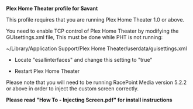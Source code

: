 **Plex Home Theater profile for Savant**

This profile requires that you are running Plex Home Theater 1.0 or above.

You need to enable TCP control of Plex Home Theater by modifying the GUIsettings.xml file, This must be done while PHT is not running:

~/Library/Application Support/Plex Home Theater/userdata/guisettings.xml

 - Locate "esallinterfaces" and change this setting to "true"

 - Restart Plex Home Theater


Please note that you will need to be running RacePoint Media version 5.2.2 or above in order to inject the custom screen correctly.


**Please read "How To - Injecting Screen.pdf" for install instructions**
